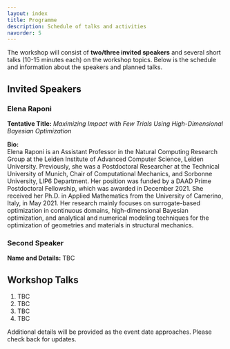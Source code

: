 ```yaml
---
layout: index
title: Programme
description: Schedule of talks and activities
navorder: 5
---
```


The workshop will consist of **two/three invited speakers**  and several short talks (10-15 minutes each) on the workshop topics. Below is the schedule and information about the speakers and planned talks.

## **Invited Speakers**

### Elena Raponi
**Tentative Title:** *Maximizing Impact with Few Trials Using High-Dimensional Bayesian Optimization*

**Bio:**  
Elena Raponi is an Assistant Professor in the Natural Computing Research Group at the Leiden Institute of Advanced Computer Science, Leiden University. Previously, she was a Postdoctoral Researcher at the Technical University of Munich, Chair of Computational Mechanics, and Sorbonne University, LIP6 Department. Her position was funded by a DAAD Prime Postdoctoral Fellowship, which was awarded in December 2021. She received her Ph.D. in Applied Mathematics from the University of Camerino, Italy, in May 2021. Her research mainly focuses on surrogate-based optimization in continuous domains, high-dimensional Bayesian optimization, and analytical and numerical modeling techniques for the optimization of geometries and materials in structural mechanics.

### Second Speaker
**Name and Details:** TBC

## Workshop Talks
1. TBC
2. TBC
3. TBC
4. TBC

Additional details will be provided as the event date approaches. Please check back for updates.
